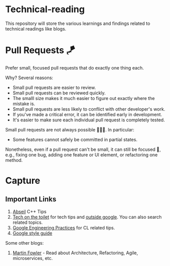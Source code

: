 # Technical-reading
This repository will store the various learnings and findings related to technical readings like blogs.

# Pull Requests 🪁

Prefer small, focused pull requests that do exactly one thing each. 

Why? Several reasons:
- Small pull requests are easier to review.
- Small pull requests can be reviewed quickly.
- The smalll size makes it much easier to figure out exactly where the mistake is.
- Small pull requests are less likely to conflict with other developer's work.
- If you've made a critical error, it can be identified early in development.
- It's easier to make sure each individual pull request is completely tested.

Small pull requests are not always possible 🙅🏽‍♀️. In particular:
- Some features cannot safely be committed in partial states.

Nonetheless, even if a pull request can't be small, it can still be focused 🤔, e.g., fixing one bug, adding one feature or UI element, or refactoring one method.

# Capture

## Important Links

1. [Abseil](https://abseil.io/tips/) C++ Tips
2. [Tech on the toilet](https://testing.googleblog.com/) for tech tips and [outside google](https://testing.googleblog.com/search/label/TotT). You can also search related topics.
3. [Google Engineering Practices](https://google.github.io/eng-practices/) for CL related tips.
4. [Google style guide](https://google.github.io/styleguide/)

Some other blogs:

1. [Martin Fowler](https://martinfowler.com/) - Read about Architecture, Refactoring, Agile, microservices, etc. 